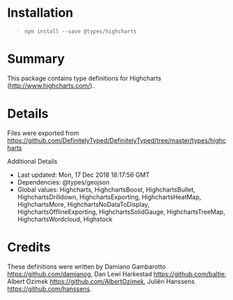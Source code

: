 # Installation
> `npm install --save @types/highcharts`

# Summary
This package contains type definitions for Highcharts (http://www.highcharts.com/).

# Details
Files were exported from https://github.com/DefinitelyTyped/DefinitelyTyped/tree/master/types/highcharts

Additional Details
 * Last updated: Mon, 17 Dec 2018 18:17:56 GMT
 * Dependencies: @types/geojson
 * Global values: Highcharts, HighchartsBoost, HighchartsBullet, HighchartsDrilldown, HighchartsExporting, HighchartsHeatMap, HighchartsMore, HighchartsNoDataToDisplay, HighchartsOfflineExporting, HighchartsSolidGauge, HighchartsTreeMap, HighchartsWordcloud, Highstock

# Credits
These definitions were written by Damiano Gambarotto <https://github.com/damianog>, Dan Lewi Harkestad <https://github.com/baltie>, Albert Ozimek <https://github.com/AlbertOzimek>, Juliën Hanssens <https://github.com/hanssens>.

